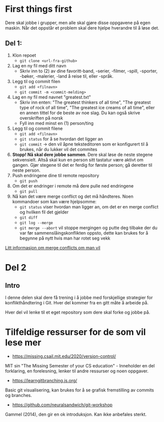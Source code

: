 # First things first
Dere skal jobbe i grupper, men alle skal gjøre disse oppgavene på egen maskin.
Når det oppstår et problem skal dere hjelpe hverandre til å løse det.

## Del 1:
1. Klon repoet
    * `git clone <url-fra-github>`
1. Lag en ny fil med ditt navn
    * Skriv inn to (2) av dine favoritt-band, -serier, -filmer, -spill, -sporter, -bøker, -malerier, -land å reise til, eller -språk.
1. Legg til og commit filen
    * `git add <filnavn>`
    * `git commit -m <commit-melding>`
1. Lag en ny fil med navnet "greatest.txt"
    * Skriv inn enten: "The greatest thinkers of all time", "The greatest type of rock of all time", "The greatest ice creams of all time", eller en annen tittel for de beste av noe slag. Du kan også skrive overskriften på norsk
    * Fyll inn med minst en (1) person/ting
1. Legg til og commit filene
    * `git add <filnavn>`
    * `git status` for å se hvordan det ligger an
    * `git commit` -> den vil åpne teksteditoren som er konfigurert til å brukes, når du lukker vil det commites
1. **Stopp! Nå skal dere jobbe sammen**. Dere skal løse de neste stegene sekvensielt. Altså skal kun en person sitt tastatur være aktivt om gangen. Gjør stegene til det er ferdig for første person; gå deretter til neste person.
1. Push endringene dine til remote repository
    * `git push`
1. Om det er endringer i remote må dere pulle ned endringene
    * `git pull`
1. Nå kan det være merge conflict og det må håndteres. Noen kommandoer som kan være hjelpsomme:
    * `git status` viser hvordan man ligger an, om det er en merge conflict og hvilken fil det gjelder
    * `git diff`
    * `git log --merge`
    * `git merge --abort` vil stoppe mergingen og putte deg tilbake der du var før sammenslåingskonflikten oppsto, dette kan brukes for å begynne på nytt hvis man har rotet seg vekk



[Litt informasjon om merge conflicts om man vil](https://www.atlassian.com/git/tutorials/using-branches/merge-conflicts)


# Del 2

## Intro
I denne delen skal dere få trening i å jobbe med forskjellige strategier for konflikthåndtering i Git. Hver del kommer fra en gitt måte å arbeide på.

Hver del vil lenke til et eget repository som dere skal forke og jobbe på.



# Tilfeldige ressurser for de som vil lese mer
* https://missing.csail.mit.edu/2020/version-control/

MIT sin "The Missing Semester of your CS education" - Inneholder en del forklaring, en forelesning, lenker til andre ressurser og noen oppgaver.

* https://learngitbranching.js.org/

Basic git visualisering, kan brukes for å se grafisk fremstilling av commits og branches.

* https://github.com/neuralsandwich/git-workshop

Gammel (2014), den gir en ok introduksjon. Kan ikke anbefales sterkt.
